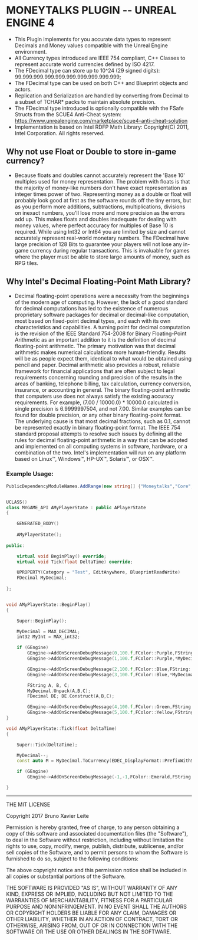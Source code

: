 # MONEYTALKS PLUGIN -- UNREAL ENGINE 4

* This Plugin implements for you accurate data types to represent Decimals and Money values compatible with the Unreal Engine environment.
* All Currency types introduced are IEEE 754 compliant, C++ Classes to represent accurate world currencies defined by ISO 4217.
* The FDecimal type can store up to 10^24 (29 signed digits): 99.999.999.999.999.999.999.999.999.999;
* The FDecimal type can be used on both C++ and Blueprint objects and actors.
* Replication and Serialization are handled by converting from Decimal to a subset of TCHAR* packs to maintain absolute precision.
* The FDecimal type introduced is optionally compatible with the FSafe Structs from the SCUE4 Anti-Cheat system:
  https://www.unrealengine.com/marketplace/scue4-anti-cheat-solution
* Implementation is based on Intel RDFP Math Library: Copyright(C) 2011, Intel Corporation. All rights reserved.


## Why not use Float or Double to store in-game currency?

* Because floats and doubles cannot accurately represent the 'Base 10' multiples used for money representation.
  The problem with floats is that the majority of money-like numbers don't have exact representation as integer times power of two.
  Representing money as a double or float will probably look good at first as the software rounds off the tiny errors, but as you perform
  more additions, subtractions, multiplications, divisions on inexact numbers, you'll lose more and more precision as the errors add up.
  This makes floats and doubles inadequate for dealing with money values, where perfect accuracy for multiples of Base 10 is required.
  While using Int32 or Int64 you are limited by size and cannot accurately represent real-world monetary numbers.
  The FDecimal have large precision of 128 Bits to guarantee your players will not lose any in-game currency during regular transactions.
  This is invaluable for games where the player must be able to store large amounts of money, such as RPG tiles.

  
## Why Intel's Decimal Floating-Point Math Library?

* Decimal floating-point operations were a necessity from the beginnings of the modern age of computing.
  However, the lack of a good standard for decimal computations has led to the existence of numerous proprietary software packages for
  decimal or decimal-like computation, most based on fixed-point decimal types, and each with its own characteristics and capabilities.
  A turning point for decimal computation is the revision of the IEEE Standard 754-2008 for Binary Floating-Point Arithmetic
  as an important addition to it is the definition of decimal floating-point arithmetic. The primary motivation was that decimal
  arithmetic makes numerical calculations more human-friendly. Results will be as people expect them, identical to what would be obtained
  using pencil and paper. Decimal arithmetic also provides a robust, reliable framework for financial applications that are often subject
  to legal requirements concerning rounding and precision of the results in the areas of banking, telephone billing, tax calculation,
  currency conversion, insurance, or accounting in general. The binary floating-point arithmetic that computers use does not always
  satisfy the existing accuracy requirements. For example, (7.00 / 10000.0) * 10000.0 calculated in single precision is 6.9999997504,
  and not 7.00. Similar examples can be found for double precision, or any other binary floating-point format. The underlying cause is
  that most decimal fractions, such as 0.1, cannot be represented exactly in binary floating-point format. The IEEE 754 standard proposal
  attempts to resolve such issues by defining all the rules for decimal floating-point arithmetic in a way that can be adopted and
  implemented on all computing systems in software, hardware, or a combination of the two.
  Intel's implementation will run on any platform based on Linux™, Windows™, HP-UX™, Solaris™, or OSX™.
  

### Example Usage:

```csharp
PublicDependencyModuleNames.AddRange(new string[] {"Moneytalks","Core","CoreUObject","Engine","InputCore"});
```

```cpp

UCLASS()
class MYGAME_API AMyPlayerState : public APlayerState
{

	GENERATED_BODY()
	
	AMyPlayerState();
	
public:

	virtual void BeginPlay() override;
	virtual void Tick(float DeltaTime) override;

	UPROPERTY(Category = "Test", EditAnywhere, BlueprintReadWrite)
	FDecimal MyDecimal;
	
};


```

```cpp

void AMyPlayerState::BeginPlay()
{

	Super::BeginPlay();

	MyDecimal = MAX_DECIMAL;
	int32 MyInt = MAX_int32;

	if (GEngine)
		GEngine->AddOnScreenDebugMessage(0,100.f,FColor::Purple,FString::Printf(TEXT("25 Percent of %s is ::"),*MyDecimal.ToString()));
		GEngine->AddOnScreenDebugMessage(1,100.f,FColor::Purple,*MyDecimal.GetValueOfPercentage(DEC(25)).ToString());

		GEngine->AddOnScreenDebugMessage(2,100.f,FColor::Blue,FString::Printf(TEXT("%i out of %s is ::"),MyInt,*MyDecimal.ToString()));
		GEngine->AddOnScreenDebugMessage(3,100.f,FColor::Blue,*MyDecimal.GetPercentageOfValue(DEC(MyInt)).ToString());

		FString A, B, C;
		MyDecimal.Unpack(A,B,C);
		FDecimal DE; DE.Construct(A,B,C);

		GEngine->AddOnScreenDebugMessage(4,100.f,FColor::Green,FString::Printf(TEXT("UNPACK:::  %s A | %s B | %s C"),*A,*B,*C));
		GEngine->AddOnScreenDebugMessage(5,100.f,FColor::Yellow,FString::Printf(TEXT("CONSTRUCT:::  %s"),*DE.ToDecorated()));
}

void AMyPlayerState::Tick(float DeltaTime)
{

	Super::Tick(DeltaTime);

	MyDecimal--;
	const auto M = MyDecimal.ToCurrency(EDEC_DisplayFormat::PrefixWithSpace,TEXT("BRL"));

	if (GEngine)
		GEngine->AddOnScreenDebugMessage(-1,-1,FColor::Emerald,FString::Printf(TEXT("%s"),*M.ToString()),true,FVector2D(3,3));

}


```

----------


THE MIT LICENSE

Copyright 2017 Bruno Xavier Leite

Permission is hereby granted, free of charge, to any person obtaining a copy of this software and associated documentation files (the "Software"), to deal in the Software without restriction, including without limitation the rights to use, copy, modify, merge, publish, distribute, sublicense, and/or sell copies of the Software, and to permit persons to whom the Software is furnished to do so, subject to the following conditions:

The above copyright notice and this permission notice shall be included in all copies or substantial portions of the Software.

THE SOFTWARE IS PROVIDED "AS IS", WITHOUT WARRANTY OF ANY KIND, EXPRESS OR IMPLIED, INCLUDING BUT NOT LIMITED TO THE WARRANTIES OF MERCHANTABILITY, FITNESS FOR A PARTICULAR PURPOSE AND NONINFRINGEMENT. IN NO EVENT SHALL THE AUTHORS OR COPYRIGHT HOLDERS BE LIABLE FOR ANY CLAIM, DAMAGES OR OTHER LIABILITY, WHETHER IN AN ACTION OF CONTRACT, TORT OR OTHERWISE, ARISING FROM, OUT OF OR IN CONNECTION WITH THE SOFTWARE OR THE USE OR OTHER DEALINGS IN THE SOFTWARE.
